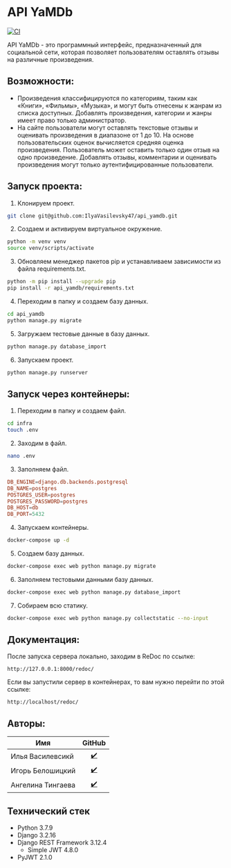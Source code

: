 # API YaMDb

[![CI](https://github.com/IlyaVasilevsky47/foodgram-project-react/actions/workflows/main.yml/badge.svg?branch=master)](https://github.com/IlyaVasilevsky47/foodgram-project-react/actions/workflows/main.yml)

API YaMDb - это программный интерфейс, предназначенный для социальной сети, которая позволяет пользователям оставлять отзывы на различные произведения.

## Возможности:
- Произведения классифицируются по категориям, таким как «Книги», «Фильмы», «Музыка», и могут быть отнесены к жанрам из списка доступных. Добавлять произведения, категории и жанры имеет право только администратор.
- На сайте пользователи могут оставлять текстовые отзывы и оценивать произведения в диапазоне от 1 до 10. На основе пользовательских оценок вычисляется средняя оценка произведения. Пользователь может оставить только один отзыв на одно произведение. Добавлять отзывы, комментарии и оценивать произведения могут только аутентифицированные пользователи.

## Запуск проекта:
1. Клонируем проект.
```bash
git clone git@github.com:IlyaVasilevsky47/api_yamdb.git
```
2. Создаем и активируем виртуальное окружение. 
```bash
python -m venv venv
source venv/scripts/activate
```
3. Обновляем менеджер пакетов pip и устанавливаем зависимости из файла requirements.txt.
```bash
python -m pip install --upgrade pip
pip install -r api_yamdb/requirements.txt
```
4. Переходим в папку и создаем базу данных. 
```bash
cd api_yamdb
python manage.py migrate 
```
5. Загружаем тестовые данные в базу данных.
```bash
python manage.py database_import
```
6. Запускаем проект.
```bash
python manage.py runserver 
```

## Запуск через контейнеры:
1. Переходим в папку и создаем файл.
```bash
cd infra
touch .env
```
2. Заходим в файл.
```bash
nano .env
```
3. Заполняем файл.
```conf
DB_ENGINE=django.db.backends.postgresql
DB_NAME=postgres
POSTGRES_USER=postgres
POSTGRES_PASSWORD=postgres
DB_HOST=db
DB_PORT=5432
```
4. Запускаем контейнеры.
```bash
docker-compose up -d
```
5. Создаем базу данных.
```bash
docker-compose exec web python manage.py migrate
```
6. Заполняем тестовыми данными базу данных.
```bash
docker-compose exec web python manage.py database_import
```
7. Собираем всю статику.
```bash
docker-compose exec web python manage.py collectstatic --no-input
```

## Документация:
После запуска сервера локально, заходим в ReDoc по ссылке:
```url
http://127.0.0.1:8000/redoc/
```
Если вы запустили сервер в контейнерах, то вам нужно перейти по этой ссылке:
```url
http://localhost/redoc/
```

## Авторы:
| Имя | GitHub |
| - | :-: |
| Илья Василевсикй | <a href="https://github.com/IlyaVasilevsky47" target="_blank"> :heavy_check_mark:</a> |
| Игорь Белошицкий | <a href="https://github.com/IgorBelosh" target="_blank"> :heavy_check_mark:</a> |
| Ангелина Тингаева | <a href="https://github.com/Angelina91" target="_blank"> :heavy_check_mark:</a> |

## Технический стек
- Python 3.7.9
- Django 3.2.16
- Django REST Framework 3.12.4
  - Simple JWT 4.8.0
- PyJWT 2.1.0
